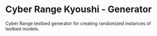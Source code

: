 # Cyber Range Kyoushi - Generator

Cyber Range testbed generator for creating randomized instances of testbed models.
